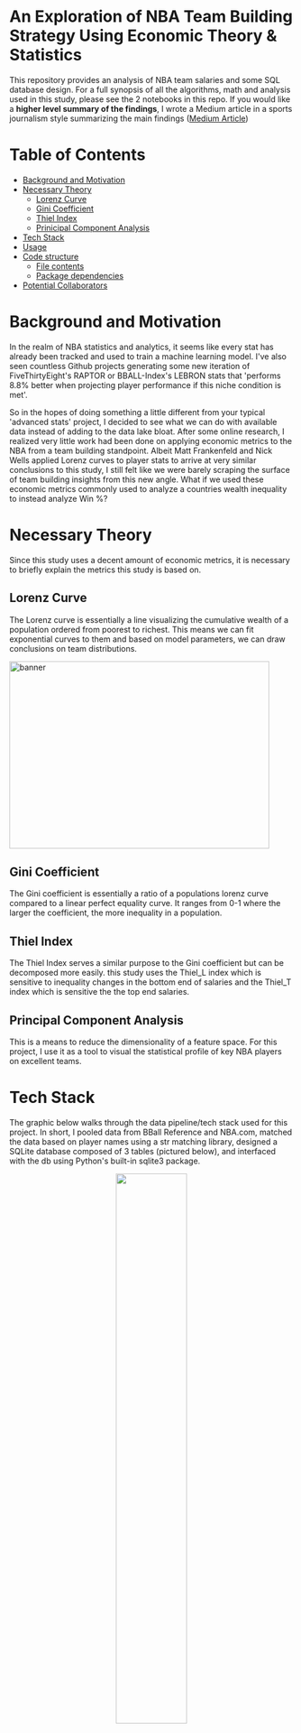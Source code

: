 An Exploration of NBA Team Building Strategy Using Economic Theory \& Statistics
================================================================================

This repository provides an analysis of NBA team salaries and some SQL database design. For a full synopsis of all the algorithms, math and analysis used in this study, please see the 2 notebooks in this repo. If you would like a <strong>higher level summary of the findings</strong>, I wrote a Medium article in a sports journalism style summarizing the main findings (<a href="https://medium.com/@zgariepy123/an-exploration-of-nba-team-building-strategy-using-economic-theory-statistics-1d3f1827ed9a">Medium Article</a>)


Table of Contents
=================

<!--ts-->
   * [Background and Motivation](#background-and-motivation)
   * [Necessary Theory](#necessary-theory)
      * [Lorenz Curve](#lorenz-curve)
      * [Gini Coefficient](#gini-coefficient)
      * [Thiel Index](#thiel-index)
      * [Prinicipal Component Analysis](#principal-component-analysis)
   * [Tech Stack](#tech-stack)
   * [Usage](#usage)
   * [Code structure](#code-structure)
      * [File contents](#file-contents)
      * [Package dependencies](#package-dependencies)
   * [Potential Collaborators](#potential-collaborators)
<!--te-->

Background and Motivation
=========================

In the realm of NBA statistics and analytics, it seems like every stat has already been tracked and used to train a machine learning model. I've also seen countless Github projects generating some new iteration of FiveThirtyEight's RAPTOR or BBALL-Index's LEBRON stats that 'performs 8.8% better when projecting player performance if this niche condition is met'.

So in the hopes of doing something a little different from your typical 'advanced stats' project, I decided to see what we can do with available data instead of adding to the data lake bloat. After some online research, I realized very little work had been done on applying economic metrics to the NBA from a team building standpoint. Albeit Matt Frankenfeld and Nick Wells applied Lorenz curves to player stats to arrive at very similar conclusions to this study, I still felt like we were barely scraping the surface of team building insights from this new angle. What if we used these economic metrics commonly used to analyze a countries wealth inequality to instead analyze Win %?

Necessary Theory
================
Since this study uses a decent amount of economic metrics, it is necessary to briefly explain the metrics this study is based on.

Lorenz Curve
------------
The Lorenz curve is essentially a line visualizing the cumulative wealth of a population ordered from poorest to richest. This means we can fit exponential curves to them and based on model parameters, we can draw conclusions on team distributions.

[<img src="images/lorenz_gif.gif" alt="banner" title="banner" width="461" height="332"/>](https://github.com/gariepyz)

Gini Coefficient
----------------
The Gini coefficient is essentially a ratio of a populations lorenz curve compared to a linear perfect equality curve. It ranges from 0-1 where the larger the coefficient, the more inequality in a population.

Thiel Index
-----------
The Thiel Index serves a similar purpose to the Gini coefficient but can be decomposed more easily. this study uses the Thiel_L index which is sensitive to inequality changes in the bottom end of salaries and the Thiel_T index which is sensitive the the top end salaries. 

Principal Component Analysis
----------------------------
This is a means to reduce the dimensionality of a feature space. For this project, I use it as a tool to visual the statistical profile of key NBA players on excellent teams. 

Tech Stack
==========

The graphic below walks through the data pipeline/tech stack used for this project. In short, I pooled data from BBall Reference and NBA.com, matched the data based on player names using a str matching library, designed a SQLite database composed of 3 tables (pictured below), and interfaced with the db using Python's built-in sqlite3 package.

<p align="center" width="75%">
    <img width="50%" src="images/tech_stack.png"> 
</p>

The SQL database is composed of 3 tables containing data on player salaries, stats and team stats. The db linking can be found below.

<p align="center" width="75%">
    <img width="50%" src="images/sql_keys.PNG"> 
</p>

Project Sections
================
0.5 - Database reliability  
--------------------------
The first section of the notebook highlights approximation and assumptions made to key match the various data sources. The average salary error per team was ~4.5% after eliminating common name mismatches. I have provided some examples below:

| Mismatch | BBall Ref | NBA.com |
|-----------------|-----------------|-----------------|
| Special Characters | Jokić | Jokic |
| Name Suffix | Jaren Jackson Jr. | Jaren Jackson |
| Suffix Annotation | Gary Trent Jr. | Gary Trent Jr |
| Abbreviations | JJ Barea | Jose Juan Barea Mora |

1 - Salary Progression
----------------------
This section studied the basic salary distribution over the years to provide a baseline for the datas mean and ranges we are dealing with.

2 - Economic theory applied to team salaries
--------------------------------------------
This section discusses the initial economic metric calculations used in the project. This includes some interesting trends I have yet to see quantified or even discussed online.

3 - Economic theory applied to contending teams
-----------------------------------------------
Interestingly enough, the Gini coefficient trends associated with championship teams correlate very strongly.

4 - Lorenz curve modeling
--------------------------
This section essentially provides mathematical proof that team salaries are trending towards exclusviely max/min contracts. The findings aren't that novel but I think the method I used to prove it is statistically significant and unique. 

5 - Principal component analysis of high Gini coefficient teams
---------------------------------------------------------------
To profile the optimal team compositions this study proposes, I wanted to look at historic teams that saw success with similar Gini coefficients. This was done by performing PCA on almost all the stats available from NBA.com and compare it to win percents. 

Code structure
==============
Package dependencies
--------------------

This repo contains the following files:

Salary_Analysis.ipynb: The main notebook walking through all the data analysis findings and methodologies used.

SQL_DB_Generation.ipynb: The supplementary notebook showing the SQL DB generation approach and string matching techniques used to create tables.

NBA_stats.db: SQLite database containing 3 tables of all the data used in this project. 

Analytics_Helpers.py: ~1500 lines of commented code contained in a analytics_helper class. This helper file provides all the functionality needed to easily fetch data and perform the economic metric calculation contained in the notebook.

Database_Operations.py: ~500 lines of code contained in a DB_operations class to interface with the APIs, create SQL tables, and match string names. 

Stats Folder: if you dont want to interface with the APIs/websites, I provide csv files of the data for conveniance.

Images Folder: supplementary images scattered throughout this repo.

All code is thoroughly commented but if you have any questions, please feel free to reach out to me!

Package dependencies
--------------------
- NumPy
- Pandas
- Matplotlib
- Seaborn
- NBA_api
- Py_ball
- Sklearn

Potential Collaborators
=======================
If you find this work interesting and want to build upon it, reach out! I believe there are still many different directions this type of research can go in.
